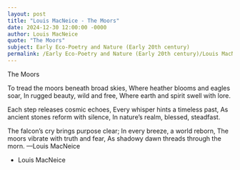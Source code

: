```yaml
---
layout: post
title: "Louis MacNeice - The Moors"
date: 2024-12-30 12:00:00 -0000
author: Louis MacNeice
quote: "The Moors"
subject: Early Eco-Poetry and Nature (Early 20th century)
permalink: /Early Eco-Poetry and Nature (Early 20th century)/Louis MacNeice/Louis MacNeice - The Moors
---
```


The Moors

To tread the moors beneath broad skies,
Where heather blooms and eagles soar,
In rugged beauty, wild and free,
Where earth and spirit swell with lore.

Each step releases cosmic echoes,
Every whisper hints a timeless past,
As ancient stones reform with silence,
In nature’s realm, blessed, steadfast.

The falcon’s cry brings purpose clear;
In every breeze, a world reborn,
The moors vibrate with truth and fear,
As shadowy dawn threads through the morn.
—Louis MacNeice

- Louis MacNeice
